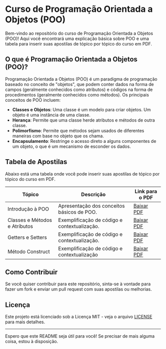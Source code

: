 # Curso de Programação Orientada a Objetos (POO)

Bem-vindo ao repositório do curso de Programação Orientada a Objetos (POO)! Aqui você encontrará uma explicação básica sobre POO e uma tabela para inserir suas apostilas de tópico por tópico do curso em PDF.

## O que é Programação Orientada a Objetos (POO)?

Programação Orientada a Objetos (POO) é um paradigma de programação baseado no conceito de "objetos", que podem conter dados na forma de campos (geralmente conhecidos como atributos) e códigos na forma de procedimentos (geralmente conhecidos como métodos). Os principais conceitos de POO incluem:

- **Classes e Objetos**: Uma classe é um modelo para criar objetos. Um objeto é uma instância de uma classe.
- **Herança**: Permite que uma classe herde atributos e métodos de outra classe.
- **Polimorfismo**: Permite que métodos sejam usados de diferentes maneiras com base no objeto que os chama.
- **Encapsulamento**: Restringe o acesso direto a alguns componentes de um objeto, o que é um mecanismo de esconder os dados.

## Tabela de Apostilas

Abaixo está uma tabela onde você pode inserir suas apostilas de tópico por tópico do curso em PDF.

| Tópico                      | Descrição                                                                 | Link para o PDF                                  |
|-----------------------------|---------------------------------------------------------------------------|--------------------------------------------------|
| Introdução à POO            | Apresentação dos conceitos básicos de POO.                                | [Baixar PDF](link_para_introducao_poo.pdf)       |
| Classes e Métodos e Atríbutos           | Exemplificação de código e contextualização.                             | [Baixar PDF](APOSTILAS/Classes,AtributoseMétodos.pdf)      |
| Getters e Setters                     | Exemplificação de código e contextualização.                                 | [Baixar PDF](APOSTILAS/Getters-Setters.pdf)             |
| Método Construct                | Exemplificação de código e contextualização                                    | [Baixar PDF](APOSTILAS/Construct.pdf)         |

## Como Contribuir

Se você quiser contribuir para este repositório, sinta-se à vontade para fazer um fork e enviar um pull request com suas apostilas ou melhorias.

## Licença

Este projeto está licenciado sob a Licença MIT - veja o arquivo [LICENSE](LICENSE) para mais detalhes.

---

Espero que este README seja útil para você! Se precisar de mais alguma coisa, estou à disposição.
